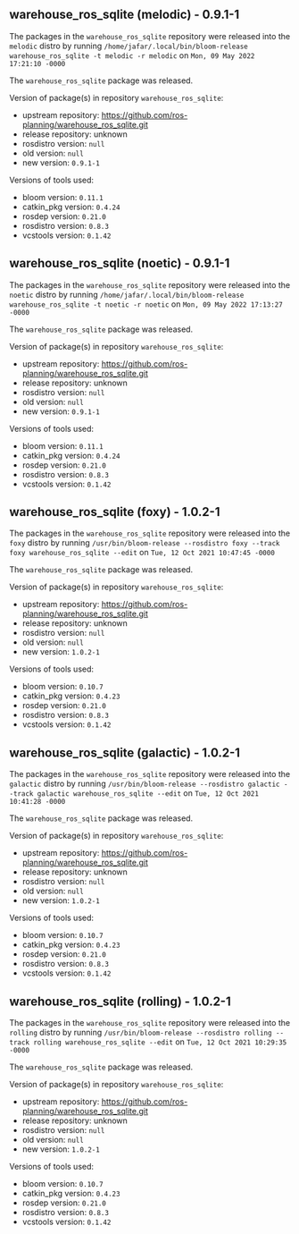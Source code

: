 ## warehouse_ros_sqlite (melodic) - 0.9.1-1

The packages in the `warehouse_ros_sqlite` repository were released into the `melodic` distro by running `/home/jafar/.local/bin/bloom-release warehouse_ros_sqlite -t melodic -r melodic` on `Mon, 09 May 2022 17:21:10 -0000`

The `warehouse_ros_sqlite` package was released.

Version of package(s) in repository `warehouse_ros_sqlite`:

- upstream repository: https://github.com/ros-planning/warehouse_ros_sqlite.git
- release repository: unknown
- rosdistro version: `null`
- old version: `null`
- new version: `0.9.1-1`

Versions of tools used:

- bloom version: `0.11.1`
- catkin_pkg version: `0.4.24`
- rosdep version: `0.21.0`
- rosdistro version: `0.8.3`
- vcstools version: `0.1.42`


## warehouse_ros_sqlite (noetic) - 0.9.1-1

The packages in the `warehouse_ros_sqlite` repository were released into the `noetic` distro by running `/home/jafar/.local/bin/bloom-release warehouse_ros_sqlite -t noetic -r noetic` on `Mon, 09 May 2022 17:13:27 -0000`

The `warehouse_ros_sqlite` package was released.

Version of package(s) in repository `warehouse_ros_sqlite`:

- upstream repository: https://github.com/ros-planning/warehouse_ros_sqlite.git
- release repository: unknown
- rosdistro version: `null`
- old version: `null`
- new version: `0.9.1-1`

Versions of tools used:

- bloom version: `0.11.1`
- catkin_pkg version: `0.4.24`
- rosdep version: `0.21.0`
- rosdistro version: `0.8.3`
- vcstools version: `0.1.42`


## warehouse_ros_sqlite (foxy) - 1.0.2-1

The packages in the `warehouse_ros_sqlite` repository were released into the `foxy` distro by running `/usr/bin/bloom-release --rosdistro foxy --track foxy warehouse_ros_sqlite --edit` on `Tue, 12 Oct 2021 10:47:45 -0000`

The `warehouse_ros_sqlite` package was released.

Version of package(s) in repository `warehouse_ros_sqlite`:

- upstream repository: https://github.com/ros-planning/warehouse_ros_sqlite.git
- release repository: unknown
- rosdistro version: `null`
- old version: `null`
- new version: `1.0.2-1`

Versions of tools used:

- bloom version: `0.10.7`
- catkin_pkg version: `0.4.23`
- rosdep version: `0.21.0`
- rosdistro version: `0.8.3`
- vcstools version: `0.1.42`


## warehouse_ros_sqlite (galactic) - 1.0.2-1

The packages in the `warehouse_ros_sqlite` repository were released into the `galactic` distro by running `/usr/bin/bloom-release --rosdistro galactic --track galactic warehouse_ros_sqlite --edit` on `Tue, 12 Oct 2021 10:41:28 -0000`

The `warehouse_ros_sqlite` package was released.

Version of package(s) in repository `warehouse_ros_sqlite`:

- upstream repository: https://github.com/ros-planning/warehouse_ros_sqlite.git
- release repository: unknown
- rosdistro version: `null`
- old version: `null`
- new version: `1.0.2-1`

Versions of tools used:

- bloom version: `0.10.7`
- catkin_pkg version: `0.4.23`
- rosdep version: `0.21.0`
- rosdistro version: `0.8.3`
- vcstools version: `0.1.42`


## warehouse_ros_sqlite (rolling) - 1.0.2-1

The packages in the `warehouse_ros_sqlite` repository were released into the `rolling` distro by running `/usr/bin/bloom-release --rosdistro rolling --track rolling warehouse_ros_sqlite --edit` on `Tue, 12 Oct 2021 10:29:35 -0000`

The `warehouse_ros_sqlite` package was released.

Version of package(s) in repository `warehouse_ros_sqlite`:

- upstream repository: https://github.com/ros-planning/warehouse_ros_sqlite.git
- release repository: unknown
- rosdistro version: `null`
- old version: `null`
- new version: `1.0.2-1`

Versions of tools used:

- bloom version: `0.10.7`
- catkin_pkg version: `0.4.23`
- rosdep version: `0.21.0`
- rosdistro version: `0.8.3`
- vcstools version: `0.1.42`


